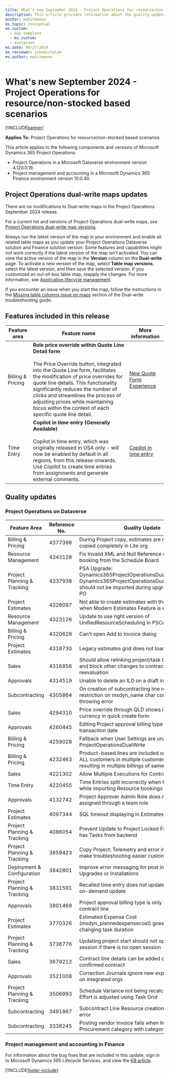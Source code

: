 ```yaml
---
title: What's new September 2024 - Project Operations for resource/non-stocked based scenarios
description: This article provides information about the quality updates that are available in the Sep 2024 release of Microsoft Dynamics 365 Project Operations for resource/non-stocked based scenarios.
author: mohitmenon
ms.topic: conceptual
ms.custom: 
  - bap-template
  - ms.custom:
  - evergreen
ms.date: 09/27/2024
ms.reviewer: johnmichalak
ms.author: mohitmenon
---
```


# What's new September 2024 - Project Operations for resource/non-stocked based scenarios

[!INCLUDE[banner](../includes/banner.md)]

**Applies To:**  Project Operations for resource/non-stocked based scenarios.

This article applies to the following components and versions of Microsoft Dynamics 365 Project Operations:

- Project Operations in a Microsoft Dataverse environment version 4.120.0.19.
- Project management and accounting in a Microsoft Dynamics 365 Finance environment version 10.0.40.

## Project Operations dual-write maps updates

There are no modifications to Dual-write maps in the Project Operations September 2024 release.

For a current list and versions of Project Operations dual-write maps, see [Project Operations dual-write map versions](../environment/resource-dual-write-maps.md).

Always run the latest version of the map in your environment and enable all related table maps as you update your Project Operations Dataverse solution and Finance solution version. Some features and capabilities might not work correctly if the latest version of the map isn't activated. You can view the active version of the map in the **Version** column on the **Dual-write** page. To activate a new version of the map, select **Table map versions**, select the latest version, and then save the selected version. If you customized an out-of-box table map, reapply the changes. For more information, see [Application lifecycle management](/dynamics365/fin-ops-core/dev-itpro/data-entities/dual-write/app-lifecycle-management).

If you encounter an issue when you start the map, follow the instructions in the [Missing table columns issue on maps](/dynamics365/fin-ops-core/dev-itpro/data-entities/dual-write/dual-write-troubleshooting-finops-upgrades#missing-table-columns-issue-on-maps) section of the Dual-write troubleshooting guide.


## Features included in this release

| **Feature area** | **Feature name** | **More information** |
| --- | --- | --- |
| Billing & Pricing |**Role price override within Quote Line Detail form** <br><br> The Price Override button, integrated into the Quote Line form, facilitates the modification of price overrides for quote line details. This functionality significantly reduces the number of clicks and streamlines the process of adjusting prices while maintaining focus within the context of each specific quote line detail.| [New Quote Form Experience](../sales/quotes-new-form.md)|
| Time Entry |**Copilot in time entry (Generally Available)** <br><br> Copilot in time entry, which was originally released in USA only - will now be enabled by default in all regions, from this release onwards. Use Copilot to create time entries from assignments and generate external comments.|[Copilot in time entry](../time/copilot-in-time-entry.md) |

## Quality updates

### Project Operations on Dataverse

| **Feature Area** | **Reference No.** | **Quality Update** |
| --- | --- | --- |
|Billing & Pricing|	4377398|	During Project copy, estimates are not getting copied completely in Lite org|
|Resource Management|	4343128|	Fix Invalid XML and Null Reference errors when booking from the Schedule Board|
|Project Planning & Tracking|	4337938|	PSA Upgrade: Dynamics365ProjectOperationsDualWrite and Dynamics365ProjectOperationsDualWriteEntityMaps should not be imported during upgrade from PSA to PO|
|Project Estimates|	4326097|	Not able to create estimates with the future dates when Modern Estimates Feature is enabled.|
|Resource Management|	4323126|	Update to use right version of UnifiedResourceScheduling in PSCore|
|Billing & Pricing|	4320628|	Can't open Add to Invoice dialog|
|Project Estimates|	4318730|	Legacy estimates grid does not load|
|Sales|	4316856|	Should allow relinking project/task to contract line and block other changes to contract line during reevaluation|
|Approvals|	4314519|	Unable to delete an ILD on a draft invoice|
|Subcontracting|	4305864|	On creation of subcontracting line resource, restriction on msdyn_name char count>100 throwing error|
|Sales|	4294310|	Price override through QLD shows incorrect currency in quick create form|
|Approvals|	4260445|	Editing Project approval billing type alters journal line transaction date|
|Billing & Pricing|	4259028|	Fallback when User Settings are unavailable in ProjectOperationsDualWrite|
|Billing & Pricing|	4232463|	Product-based lines are included on invoices for ALL customers in multiple customer scenario and resulting in multiple billings of same product, etc|
|Sales|	4221302|	Allow Multiple Executions for Contract Confirmation|
|Time Entry|	4220455|	Time Entries split incorrectly when the days overlap while importing Resource bookings|
|Approvals|	4132742|	Project Approver Admin Role does not work when assigned through a team role|
|Project Estimates|	4097344|	SQL timeout displaying in Estimates Tab|
|Project Planning & Tracking|	4086054|	Prevent Update to Project Locked Fields if Project has Tasks from backend|
|Project Planning & Tracking|	3859423|	Copy Project: Telemetry and error improvements to make troubleshooting easier customers|
|Deployment & Configuration|	3842801|	Improve error messaging for post import during Upgrades or Installations|
|Project Planning & Tracking|	3831591|	Recalled time entry does not update in WBS with on-demand update|
|Approvals|	3801469|	Project approval billing type is only set with linked contract line|
|Project Estimates|	3770326|	Estimated Expense Cost (msdyn_plannedexpensecost) goes negative when changing task duration|
|Project Planning & Tracking|	3736776|	Updating project start should not open project session if there is no open session|
|Sales|	3679212|	Contract line details can be added or updated on a confirmed contract|
|Approvals|	3521008|	Correction Journals ignore new expense category on integrated orgs|
|Project Planning & Tracking|	3506993|	Schedule Variance not being recalculated after task Effort is adjusted using Task Grid|
|Subcontracting|	3491867|	Subcontract Line Resource creation leads to script error|
|Subcontracting|	3338245|	Posting vendor invoice fails when lines include Procurement category with category type Item |

### Project management and accounting in Finance

For information about the bug fixes that are included in this update, sign in to Microsoft Dynamics 365 Lifecycle Services, and view the [KB article](https://fix.lcs.dynamics.com/Issue/Details?kb=0&bugId=952752&dbType=3&qc=3b907b83fa0fe10ada99211e89737ca71d07b749a67c0a42302cca6fa39b1a5a).

[!INCLUDE[footer-include](../includes/footer-banner.md)]


